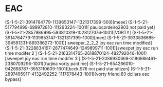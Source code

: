 # EAC
(S-1-5-21-3914764779-1139653147-1321317399-500)[meee]
(S-1-5-21-517794699-699972810-111293224-1001)[ paulocordeiro2903 not paid yet]
(S-1-5-21-2857986995-583810319-1028127076-1001)[VORTY]
(S-1-5-21-3914764779-1139653147-1321317399-1000)[mee]
(S-1-5-21-3933836685-394591331-899386273-1001)[ sweeper_2_2_2 joy eac run time modified]
(S-1-5-21-3228834197-2877474649-1249899711-1001)[sweepet  joy eac run time modifer 2 ]
(S-1-5-21-2163314765-2618870124-482792046-1001)[sweepet  joy eac run time modifer 3 ]
(S-1-5-21-2086930668-3186986461-2380709296-1001)[furjina  vorty paid me]
(S-1-5-21-654266010-942698787-3953110609-1001)[beck.978 not paid star sitizen]
(S-1-5-21-2897495917-4132492252-1117678443-1001)[vorty friend 80 dollars eac bypass]
